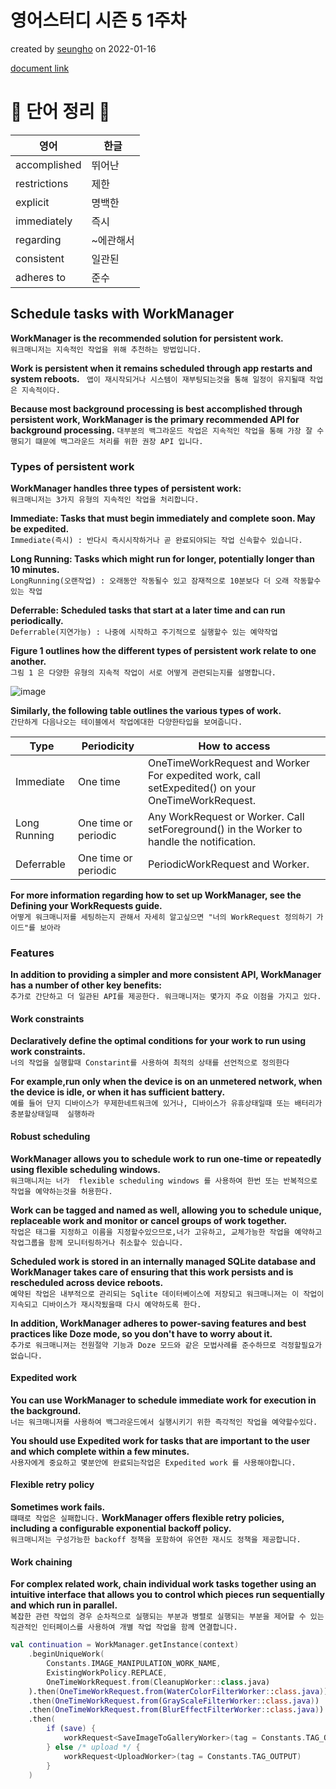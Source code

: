 # 영어스터디 시즌 5 1주차

created by [seungho](https://github.com/devaspirant0510) on 2022-01-16

[document link](https://developer.android.com/topic/libraries/architecture/workmanager)

# 📗 단어 정리 📘

|영어|한글|
|----|----|
|accomplished|뛰어난|
|restrictions|제한|
|explicit|명백한|
|immediately|즉시|
|regarding |~에관해서|
|consistent|일관된|
|adheres to|준수|

## Schedule tasks with WorkManager

__WorkManager is the recommended solution for persistent work.__  
`워크매니저는 지속적인 작업을 위해 추천하는 방법입니다.`

__Work is persistent when it remains scheduled through app restarts and system reboots.__
` 앱이 재시작되거나 시스템이 재부팅되는것을 통해 일정이 유지될때 작업은 지속적이다.`

__Because most background processing is best accomplished through persistent work, WorkManager is the primary
recommended API for background processing.__
`대부분의 백그라운드 작업은 지속적인 작업을 통해 가장 잘 수행되기 떄문에 백그라운드 처리를 위한 권장 API 입니다.`

### Types of persistent work

__WorkManager handles three types of persistent work:__  
`워크매니저는 3가지 유형의 지속적인 작업을 처리합니다.`

__Immediate: Tasks that must begin immediately and complete soon. May be expedited.__  
`Immediate(즉시) : 반다시 즉시시작하거나 곧 완료되야되는 작업 신속할수 있습니다.`

__Long Running: Tasks which might run for longer, potentially longer than 10 minutes.__  
`LongRunning(오랜작업) : 오래동안 작동될수 있고 잠재적으로 10분보다 더 오래 작동할수 있는 작업`

__Deferrable: Scheduled tasks that start at a later time and can run periodically.__  
`Deferrable(지연가능) : 나중에 시작하고 주기적으로 실행할수 있는 예약작업 `

__Figure 1 outlines how the different types of persistent work relate to one another.__  
`그림 1 은 다양한 유형의 지속적 작업이 서로 어떻게 관련되는지를 설명합니다.`

![image](https://developer.android.com/images/guide/background/workmanager_main.svg)

__Similarly, the following table outlines the various types of work.__  
`간단하게 다음나오는 테이블에서 작업에대한 다양한타입을 보여줍니다.`

|Type|Periodicity|How to access|
|-----|-----|-----|
|Immediate|One time|OneTimeWorkRequest and Worker For expedited work, call setExpedited() on your OneTimeWorkRequest.|
|Long Running|One time or periodic|Any WorkRequest or Worker. Call setForeground() in the Worker to handle the notification.|
|Deferrable    |One time or periodic    |PeriodicWorkRequest and Worker.|

__For more information regarding how to set up WorkManager, see the Defining your WorkRequests guide.__  
`어떻게 워크매니저를 세팅하는지 관해서 자세히 알고싶으면 "너의 WorkRequest 정의하기 가이드"를 보아라`

### Features

__In addition to providing a simpler and more consistent API, WorkManager has a number of other key benefits:__  
`추가로 간단하고 더 일관된 API를 제공한다. 워크매니저는 몇가지 주요 이점을 가지고 있다.`

#### Work constraints

__Declaratively define the optimal conditions for your work to run using work constraints.__   
`너의 작업을 실행할때 Constarint를 사용하여 최적의 상태를 선언적으로 정의한다`

__For example,run only when the device is on an unmetered network, when the device is idle, or when it has sufficient
battery.__   
`예를 들어 단지 디바이스가 무제한네트워크에 있거나, 디바이스가 유휴상태일때 또는 배터리가 충분할상태일때  실행하라`

#### Robust scheduling

__WorkManager allows you to schedule work to run one-time or repeatedly using flexible scheduling windows.__   
`워크매니저는 너가  flexible scheduling windows 를 사용하여 한번 또는 반복적으로 작업을 예약하는것을 허용한다.`  

__Work can be tagged and named as well, allowing you to schedule unique, replaceable work and monitor or cancel groups of work
together.__   
`작업은 태그를 지정하고 이름을 지정할수있으므로,너가 고유하고, 교체가능한 작업을 예약하고 작업그룹을 함께 모니터링하거나 취소할수 있습니다.`

__Scheduled work is stored in an internally managed SQLite database and WorkManager takes care of ensuring that this work
persists and is rescheduled across device reboots.__   
`예약된 작업은 내부적으로 관리되는 Sqlite 데이터베이스에 저장되고 워크매니져는 이 작업이 지속되고 디바이스가 재시작됬을때 다시 예약하도록 한다.`

__In addition, WorkManager adheres to power-saving features and best practices like Doze mode, so you don't have to worry
about it.__    
`추가로 워크매니져는 전원절약 기능과 Doze 모드와 같은 모법사례를 준수하므로 걱정할필요가 없습니다.`


#### Expedited work

__You can use WorkManager to schedule immediate work for execution in the background.__    
`너는 워크매니저를 사용하여 백그라운드에서 실행시키기 위한 즉각적인 작업을 예약할수있다.`

__You should use Expedited work for tasks that are important to the user and which complete within a few minutes.__  
`사용자에게 중요하고 몇분안에 완료되는작업은 Expedited work 를 사용해야합니다.`

#### Flexible retry policy 

__Sometimes work fails.__  
`떄때로 작업은 실패합니다.`
__WorkManager offers flexible retry policies, including a configurable exponential backoff policy.__  
`워크매니저는 구성가능한 backoff 정책을 포함하여 유연한 재시도 정책을 제공합니다. `

#### Work chaining

__For complex related work, chain individual work tasks together using an intuitive interface that allows you to control
which pieces run sequentially and which run in parallel.__  
`복잡한 관련 작업의 경우 순차적으로 실행되는 부분과 병렬로 실행되는 부분을 제어할 수 있는 직관적인 인터페이스를 사용하여 개별 작업 작업을 함께 연결합니다.`

```kotlin
val continuation = WorkManager.getInstance(context)
    .beginUniqueWork(
        Constants.IMAGE_MANIPULATION_WORK_NAME,
        ExistingWorkPolicy.REPLACE,
        OneTimeWorkRequest.from(CleanupWorker::class.java)
    ).then(OneTimeWorkRequest.from(WaterColorFilterWorker::class.java))
    .then(OneTimeWorkRequest.from(GrayScaleFilterWorker::class.java))
    .then(OneTimeWorkRequest.from(BlurEffectFilterWorker::class.java))
    .then(
        if (save) {
            workRequest<SaveImageToGalleryWorker>(tag = Constants.TAG_OUTPUT)
        } else /* upload */ {
            workRequest<UploadWorker>(tag = Constants.TAG_OUTPUT)
        }
    )

```